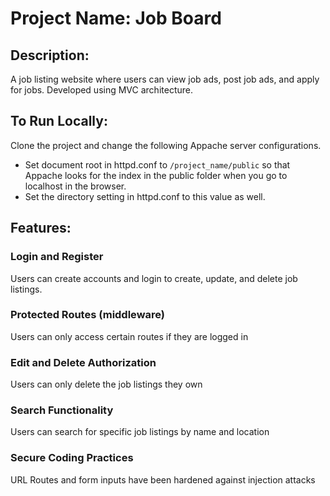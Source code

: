 # Project Name: Job Board
## Description: 
A job listing website where users can view job ads, post job ads, and apply for jobs. Developed using MVC architecture.

## To Run Locally: 
Clone the project and change the following Appache server configurations.
- Set document root in httpd.conf to ```/project_name/public``` so that Appache looks for the index in the public folder when you go to localhost in the browser. 
- Set the directory setting in httpd.conf to this value as well.

## Features:
### Login and Register 
Users can create accounts and login to create, update, and delete job listings.
### Protected Routes (middleware) 
Users can only access certain routes if they are logged in
### Edit and Delete Authorization
Users can only delete the job listings they own
### Search Functionality
Users can search for specific job listings by name and location
### Secure Coding Practices
URL Routes and form inputs have been hardened against injection attacks